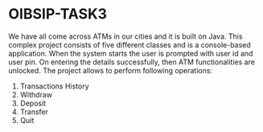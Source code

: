 # OIBSIP-TASK3

We have all come across ATMs in our cities and it is built on Java. This complex project consists of
five different classes and is a console-based application. When the system starts the user is
prompted with user id and user pin. On entering the details successfully, then ATM functionalities
are unlocked. The project allows to perform following operations:

1) Transactions History
2) Withdraw
3) Deposit
4) Transfer
5) Quit
